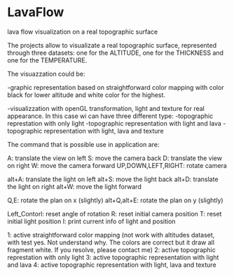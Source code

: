 # LavaFlow
lava flow visualization on a real topographic surface

The projects allow to visualizate a real topographic surface, represented
through three datasets: one for the ALTITUDE, one for the THICKNESS and one for 
the TEMPERATURE.

The visuazzation could be:

-graphic representation based on straightforward color mapping with color black
	for lower altitude and white color for the highest.

-visualizzation with openGL transformation, light and texture for real appearance.
	In this case wi can have three different type:
	-topographic represtation with only light
	-topographic representation with light and lava
	-topographic representation with light, lava and texture
	
	
The command that is possible use in application are:

A:	translate the view on left
S:	move the camera back
D:	translate the view on right
W:	move the camera forward
UP,DOWN,LEFT,RIGHT:	 rotate camera

alt+A: 	translate the light on left
alt+S: 	move the light back
alt+D: 	translate the light on right
alt+W: 	move the light forward

Q,E: rotate the plan on x (slightly)
alt+Q,alt+E: rotate the plan on y (slightly)

Left_Contorl: reset angle of rotation
R: 	reset initial camera position
T: 	reset initial light position
I: 	print current info of light and position

1: 	active straightforward color mapping (not work with altitudes dataset, 
	with test yes. Not understand why. The colors are correct but it draw 
	all fragment white. If you resolve, please contact me)
2: 	active topographic represtation with only light
3: 	active topographic representation with light and lava
4: 	active topographic representation with light, lava and texture

